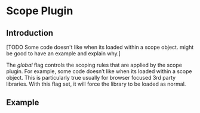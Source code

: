 # Scope Plugin #

## Introduction ##


[TODO Some code doesn't like when its loaded within a scope object. might be good to have an example and explain why.]

The _global_ flag controls the scoping rules that are applied by the scope plugin. For example, some code doesn’t like when its loaded within a scope object. This is particularly true usually for browser focused 3rd party libraries. With this flag set, it will force the library to be loaded as normal.

## Example ##

